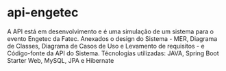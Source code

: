 # api-engetec
A API está em desenvolvimento e é uma simulação de um sistema para o evento Engetec da Fatec.
Anexados o design do Sistema - MER, Diagrama de Classes, Diagrama de Casos de Uso e Levamento de requisitos - e Código-fonte da API do Sistema.
Técnologias utilizadas: JAVA, Spring Boot Starter Web, MySQL, JPA e Hibernate
